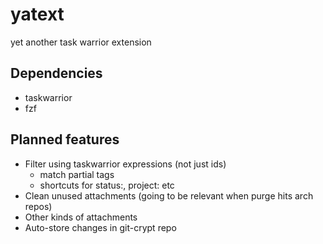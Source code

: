 # yatext

yet another task warrior extension

## Dependencies

- taskwarrior
- fzf

## Planned features

- Filter using taskwarrior expressions (not just ids)
  - match partial tags
  - shortcuts for status:, project: etc
- Clean unused attachments (going to be relevant when purge hits arch repos)
- Other kinds of attachments
- Auto-store changes in git-crypt repo
